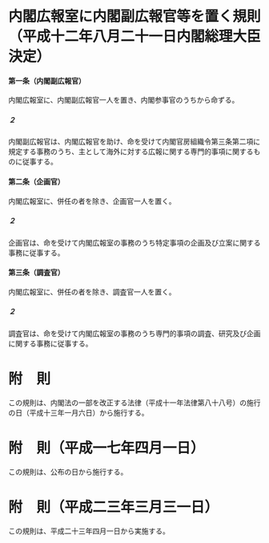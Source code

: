 # 内閣広報室に内閣副広報官等を置く規則（平成十二年八月二十一日内閣総理大臣決定）
#### 第一条（内閣副広報官）
内閣広報室に、内閣副広報官一人を置き、内閣参事官のうちから命ずる。
##### ２
内閣副広報官は、内閣広報官を助け、命を受けて内閣官房組織令第三条第二項に規定する事務のうち、主として海外に対する広報に関する専門的事項に関するものに従事する。
#### 第二条（企画官）
内閣広報室に、併任の者を除き、企画官一人を置く。
##### ２
企画官は、命を受けて内閣広報室の事務のうち特定事項の企画及び立案に関する事務に従事する。
#### 第三条（調査官）
内閣広報室に、併任の者を除き、調査官一人を置く。
##### ２
調査官は、命を受けて内閣広報室の事務のうち専門的事項の調査、研究及び企画に関する事務に従事する。
# 附　則
この規則は、内閣法の一部を改正する法律（平成十一年法律第八十八号）の施行の日（平成十三年一月六日）から施行する。
# 附　則（平成一七年四月一日）
この規則は、公布の日から施行する。
# 附　則（平成二三年三月三一日）
この規則は、平成二十三年四月一日から実施する。
